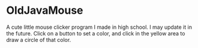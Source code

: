 # OldJavaMouse
A cute little mouse clicker program I made in high school. I may update it in the future. Click on a button to set a color, and click in the yellow area to draw a circle of that color.
